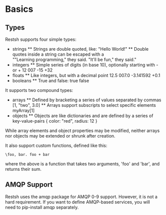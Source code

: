 
# Basics

Types
-----

Restsh supports four simple types:

* strings
** Strings are double quoted, like:
	"Hello World!"
** Double quotes inside a string can be escaped with a \
	"\"Learning programming,\" they said. \"It'll be fun,\" they said."
* integers
** Simple series of digits (in base 10), optionally starting with - or +
	12
	007
	-15
	+32
* floats
** Like integers, but with a decimal point
	12.5
	007.0
	-3.141592
	+0.1
* booleans
** True and false:
	true
	false

It supports two compound types:

* arrays
** Defined by bracketing a series of values separated by commas
	[1, "two", 3.0]
** Arrays support subscripts to select specific elements
	myArray[1]
* objects
** Objects are like dictionaries and are defined by a series of key-value-pairs
	{ color: "red", radius: 12 }

While array elements and object properties may be modified, neither arrays nor
objects may be extended or shrunk after creation.

It also support custom functions, defined like this:

	\foo, bar. foo + bar

where the above is a function that takes two arguments, 'foo' and 'bar', and returns their sum.

AMQP Support
------------

Restsh uses the amqp package for AMQP 0-9 support. However, it is not a hard
requirement. If you want to define AMQP-based services, you will need to
pip-install amqp separately.
